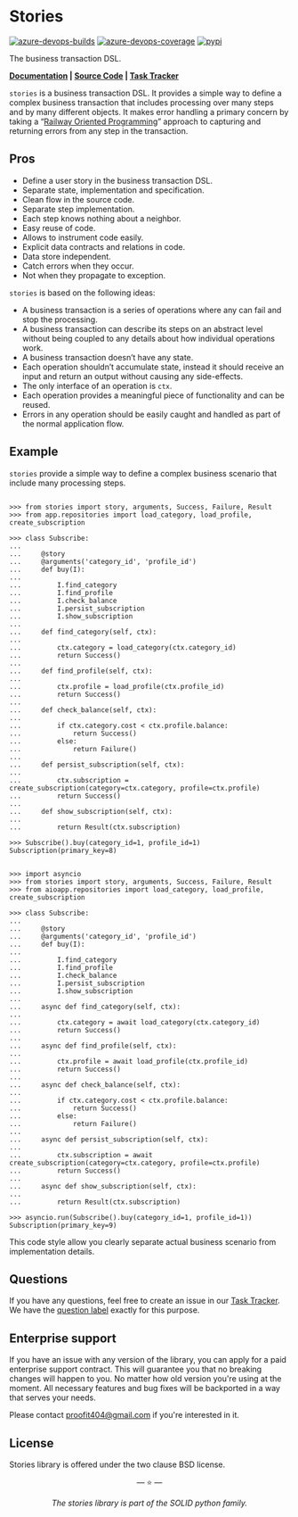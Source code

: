 # Stories

[![azure-devops-builds](https://img.shields.io/azure-devops/build/proofit404/stories/3?style=flat-square)](https://dev.azure.com/proofit404/stories/_build/latest?definitionId=3&branchName=master)
[![azure-devops-coverage](https://img.shields.io/azure-devops/coverage/proofit404/stories/3?style=flat-square)](https://dev.azure.com/proofit404/stories/_build/latest?definitionId=3&branchName=master)
[![pypi](https://img.shields.io/pypi/v/stories?style=flat-square)](https://pypi.python.org/pypi/stories/)

The business transaction DSL.

**[Documentation](https://proofit404.github.io/stories/) |
[Source Code](https://github.com/proofit404/stories) |
[Task Tracker](https://github.com/proofit404/stories/issues)**

`stories` is a business transaction DSL. It provides a simple way to define a
complex business transaction that includes processing over many steps and by
many different objects. It makes error handling a primary concern by taking a
“[Railway Oriented Programming](http://fsharpforfunandprofit.com/rop/)” approach
to capturing and returning errors from any step in the transaction.

## Pros

- Define a user story in the business transaction DSL.
- Separate state, implementation and specification.
- Clean flow in the source code.
- Separate step implementation.
- Each step knows nothing about a neighbor.
- Easy reuse of code.
- Allows to instrument code easily.
- Explicit data contracts and relations in code.
- Data store independent.
- Catch errors when they occur.
- Not when they propagate to exception.

`stories` is based on the following ideas:

- A business transaction is a series of operations where any can fail and stop
  the processing.
- A business transaction can describe its steps on an abstract level without
  being coupled to any details about how individual operations work.
- A business transaction doesn’t have any state.
- Each operation shouldn’t accumulate state, instead it should receive an input
  and return an output without causing any side-effects.
- The only interface of an operation is `ctx`.
- Each operation provides a meaningful piece of functionality and can be reused.
- Errors in any operation should be easily caught and handled as part of the
  normal application flow.

## Example

`stories` provide a simple way to define a complex business scenario that
include many processing steps.

```pycon tab="sync"

>>> from stories import story, arguments, Success, Failure, Result
>>> from app.repositories import load_category, load_profile, create_subscription

>>> class Subscribe:
...
...     @story
...     @arguments('category_id', 'profile_id')
...     def buy(I):
...
...         I.find_category
...         I.find_profile
...         I.check_balance
...         I.persist_subscription
...         I.show_subscription
...
...     def find_category(self, ctx):
...
...         ctx.category = load_category(ctx.category_id)
...         return Success()
...
...     def find_profile(self, ctx):
...
...         ctx.profile = load_profile(ctx.profile_id)
...         return Success()
...
...     def check_balance(self, ctx):
...
...         if ctx.category.cost < ctx.profile.balance:
...             return Success()
...         else:
...             return Failure()
...
...     def persist_subscription(self, ctx):
...
...         ctx.subscription = create_subscription(category=ctx.category, profile=ctx.profile)
...         return Success()
...
...     def show_subscription(self, ctx):
...
...         return Result(ctx.subscription)

>>> Subscribe().buy(category_id=1, profile_id=1)
Subscription(primary_key=8)

```

```pycon tab="async"

>>> import asyncio
>>> from stories import story, arguments, Success, Failure, Result
>>> from aioapp.repositories import load_category, load_profile, create_subscription

>>> class Subscribe:
...
...     @story
...     @arguments('category_id', 'profile_id')
...     def buy(I):
...
...         I.find_category
...         I.find_profile
...         I.check_balance
...         I.persist_subscription
...         I.show_subscription
...
...     async def find_category(self, ctx):
...
...         ctx.category = await load_category(ctx.category_id)
...         return Success()
...
...     async def find_profile(self, ctx):
...
...         ctx.profile = await load_profile(ctx.profile_id)
...         return Success()
...
...     async def check_balance(self, ctx):
...
...         if ctx.category.cost < ctx.profile.balance:
...             return Success()
...         else:
...             return Failure()
...
...     async def persist_subscription(self, ctx):
...
...         ctx.subscription = await create_subscription(category=ctx.category, profile=ctx.profile)
...         return Success()
...
...     async def show_subscription(self, ctx):
...
...         return Result(ctx.subscription)

>>> asyncio.run(Subscribe().buy(category_id=1, profile_id=1))
Subscription(primary_key=9)

```

This code style allow you clearly separate actual business scenario from
implementation details.

## Questions

If you have any questions, feel free to create an issue in our
[Task Tracker](https://github.com/proofit404/stories/issues). We have the
[question label](https://github.com/proofit404/stories/issues?q=is%3Aopen+is%3Aissue+label%3Aquestion)
exactly for this purpose.

## Enterprise support

If you have an issue with any version of the library, you can apply for a paid
enterprise support contract. This will guarantee you that no breaking changes
will happen to you. No matter how old version you're using at the moment. All
necessary features and bug fixes will be backported in a way that serves your
needs.

Please contact [proofit404@gmail.com](mailto:proofit404@gmail.com) if you're
interested in it.

## License

Stories library is offered under the two clause BSD license.

<p align="center">&mdash; ⭐️ &mdash;</p>
<p align="center"><i>The stories library is part of the SOLID python family.</i></p>
